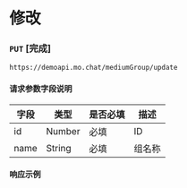 # 修改
### `PUT`  [完成]
```
https://demoapi.mo.chat/mediumGroup/update
```

#### 请求参数字段说明

| 字段  | 类型 | 是否必填 | 描述|
| ------------- | ------------- | ------------------ | ------------------ |
| id  | Number  | 必填 | ID |
| name  | String  | 必填 | 组名称 |


#### 响应示例

```json

```